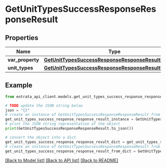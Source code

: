 # GetUnitTypesSuccessResponseResponseResult


## Properties

Name | Type | Description | Notes
------------ | ------------- | ------------- | -------------
**var_property** | [**GetUnitTypesSuccessResponseResponseResultProperty**](GetUnitTypesSuccessResponseResponseResultProperty.md) |  | 
**unit_types** | [**GetUnitTypesSuccessResponseResponseResultUnitTypes**](GetUnitTypesSuccessResponseResponseResultUnitTypes.md) |  | 

## Example

```python
from entrata_api_client.models.get_unit_types_success_response_response_result import GetUnitTypesSuccessResponseResponseResult

# TODO update the JSON string below
json = "{}"
# create an instance of GetUnitTypesSuccessResponseResponseResult from a JSON string
get_unit_types_success_response_response_result_instance = GetUnitTypesSuccessResponseResponseResult.from_json(json)
# print the JSON string representation of the object
print(GetUnitTypesSuccessResponseResponseResult.to_json())

# convert the object into a dict
get_unit_types_success_response_response_result_dict = get_unit_types_success_response_response_result_instance.to_dict()
# create an instance of GetUnitTypesSuccessResponseResponseResult from a dict
get_unit_types_success_response_response_result_from_dict = GetUnitTypesSuccessResponseResponseResult.from_dict(get_unit_types_success_response_response_result_dict)
```
[[Back to Model list]](../README.md#documentation-for-models) [[Back to API list]](../README.md#documentation-for-api-endpoints) [[Back to README]](../README.md)


